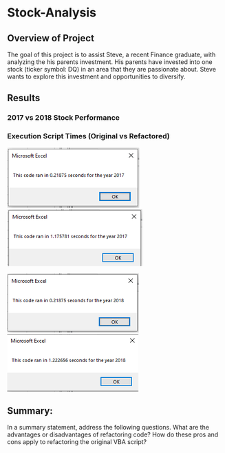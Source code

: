 # Stock-Analysis

## Overview of Project 
The goal of this project is to assist Steve, a recent Finance graduate, with analyzing the his parents investment.
His parents have invested into one stock (ticker symbol: DQ) in an area that they are passionate about. Steve wants to explore this investment and opportunities to diversify.

## Results 
### 2017 vs 2018 Stock Performance


### Execution Script Times (Original vs Refactored)
![](Resources/VBA_Challenge_2017.png)
![](Resources/Original_2017.PNG)

![](Resources/VBA_Challenge_2018.png)
![](Resources/Original_2018.PNG)

## Summary: 
In a summary statement, address the following questions.
What are the advantages or disadvantages of refactoring code?
How do these pros and cons apply to refactoring the original VBA script?
